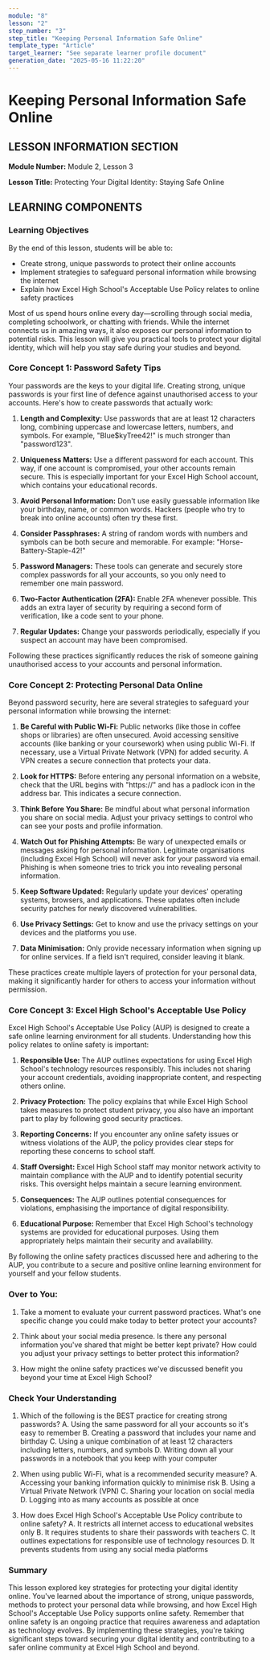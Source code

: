 ```yaml
---
module: "8"
lesson: "2"
step_number: "3"
step_title: "Keeping Personal Information Safe Online"
template_type: "Article"
target_learner: "See separate learner profile document"
generation_date: "2025-05-16 11:22:20"
---
```


# Keeping Personal Information Safe Online

## LESSON INFORMATION SECTION

**Module Number:** Module 2, Lesson 3

**Lesson Title:** Protecting Your Digital Identity: Staying Safe Online

## LEARNING COMPONENTS

### Learning Objectives

By the end of this lesson, students will be able to:

- Create strong, unique passwords to protect their online accounts
- Implement strategies to safeguard personal information while browsing the internet
- Explain how Excel High School's Acceptable Use Policy relates to online safety practices

Most of us spend hours online every day—scrolling through social media, completing schoolwork, or chatting with friends. While the internet connects us in amazing ways, it also exposes our personal information to potential risks. This lesson will give you practical tools to protect your digital identity, which will help you stay safe during your studies and beyond.

### Core Concept 1: Password Safety Tips

Your passwords are the keys to your digital life. Creating strong, unique passwords is your first line of defence against unauthorised access to your accounts. Here's how to create passwords that actually work:

1. **Length and Complexity:** Use passwords that are at least 12 characters long, combining uppercase and lowercase letters, numbers, and symbols. For example, "Blue$kyTree42!" is much stronger than "password123".

2. **Uniqueness Matters:** Use a different password for each account. This way, if one account is compromised, your other accounts remain secure. This is especially important for your Excel High School account, which contains your educational records.

3. **Avoid Personal Information:** Don't use easily guessable information like your birthday, name, or common words. Hackers (people who try to break into online accounts) often try these first.

4. **Consider Passphrases:** A string of random words with numbers and symbols can be both secure and memorable. For example: "Horse-Battery-Staple-42!"

5. **Password Managers:** These tools can generate and securely store complex passwords for all your accounts, so you only need to remember one main password.

6. **Two-Factor Authentication (2FA):** Enable 2FA whenever possible. This adds an extra layer of security by requiring a second form of verification, like a code sent to your phone.

7. **Regular Updates:** Change your passwords periodically, especially if you suspect an account may have been compromised.

Following these practices significantly reduces the risk of someone gaining unauthorised access to your accounts and personal information.

### Core Concept 2: Protecting Personal Data Online

Beyond password security, here are several strategies to safeguard your personal information while browsing the internet:

1. **Be Careful with Public Wi-Fi:** Public networks (like those in coffee shops or libraries) are often unsecured. Avoid accessing sensitive accounts (like banking or your coursework) when using public Wi-Fi. If necessary, use a Virtual Private Network (VPN) for added security. A VPN creates a secure connection that protects your data.

2. **Look for HTTPS:** Before entering any personal information on a website, check that the URL begins with "https://" and has a padlock icon in the address bar. This indicates a secure connection.

3. **Think Before You Share:** Be mindful about what personal information you share on social media. Adjust your privacy settings to control who can see your posts and profile information.

4. **Watch Out for Phishing Attempts:** Be wary of unexpected emails or messages asking for personal information. Legitimate organisations (including Excel High School) will never ask for your password via email. Phishing is when someone tries to trick you into revealing personal information.

5. **Keep Software Updated:** Regularly update your devices' operating systems, browsers, and applications. These updates often include security patches for newly discovered vulnerabilities.

6. **Use Privacy Settings:** Get to know and use the privacy settings on your devices and the platforms you use.

7. **Data Minimisation:** Only provide necessary information when signing up for online services. If a field isn't required, consider leaving it blank.

These practices create multiple layers of protection for your personal data, making it significantly harder for others to access your information without permission.

### Core Concept 3: Excel High School's Acceptable Use Policy

Excel High School's Acceptable Use Policy (AUP) is designed to create a safe online learning environment for all students. Understanding how this policy relates to online safety is important:

1. **Responsible Use:** The AUP outlines expectations for using Excel High School's technology resources responsibly. This includes not sharing your account credentials, avoiding inappropriate content, and respecting others online.

2. **Privacy Protection:** The policy explains that while Excel High School takes measures to protect student privacy, you also have an important part to play by following good security practices.

3. **Reporting Concerns:** If you encounter any online safety issues or witness violations of the AUP, the policy provides clear steps for reporting these concerns to school staff.

4. **Staff Oversight:** Excel High School staff may monitor network activity to maintain compliance with the AUP and to identify potential security risks. This oversight helps maintain a secure learning environment.

5. **Consequences:** The AUP outlines potential consequences for violations, emphasising the importance of digital responsibility.

6. **Educational Purpose:** Remember that Excel High School's technology systems are provided for educational purposes. Using them appropriately helps maintain their security and availability.

By following the online safety practices discussed here and adhering to the AUP, you contribute to a secure and positive online learning environment for yourself and your fellow students.

### Over to You:

1. Take a moment to evaluate your current password practices. What's one specific change you could make today to better protect your accounts?

2. Think about your social media presence. Is there any personal information you've shared that might be better kept private? How could you adjust your privacy settings to better protect this information?

3. How might the online safety practices we've discussed benefit you beyond your time at Excel High School?

### Check Your Understanding

1. Which of the following is the BEST practice for creating strong passwords?
   A. Using the same password for all your accounts so it's easy to remember
   B. Creating a password that includes your name and birthday
   C. Using a unique combination of at least 12 characters including letters, numbers, and symbols
   D. Writing down all your passwords in a notebook that you keep with your computer

2. When using public Wi-Fi, what is a recommended security measure?
   A. Accessing your banking information quickly to minimise risk
   B. Using a Virtual Private Network (VPN)
   C. Sharing your location on social media
   D. Logging into as many accounts as possible at once

3. How does Excel High School's Acceptable Use Policy contribute to online safety?
   A. It restricts all internet access to educational websites only
   B. It requires students to share their passwords with teachers
   C. It outlines expectations for responsible use of technology resources
   D. It prevents students from using any social media platforms

### Summary

This lesson explored key strategies for protecting your digital identity online. You've learned about the importance of strong, unique passwords, methods to protect your personal data while browsing, and how Excel High School's Acceptable Use Policy supports online safety. Remember that online safety is an ongoing practice that requires awareness and adaptation as technology evolves. By implementing these strategies, you're taking significant steps toward securing your digital identity and contributing to a safer online community at Excel High School and beyond.